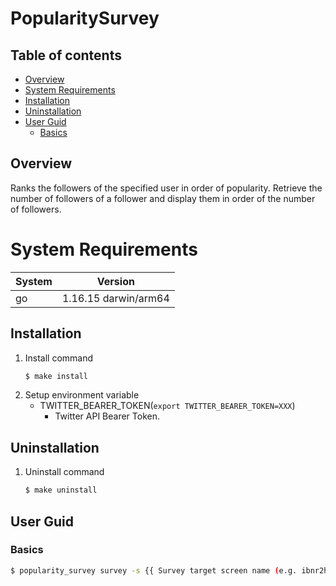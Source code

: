 # PopularitySurvey

## Table of contents

- [Overview](#overview)
- [System Requirements](#system-requirements)
- [Installation](#installation)
- [Uninstallation](#uninstallation)
- [User Guid](#user-guid)
  - [Basics](#basics)

## Overview

Ranks the followers of the specified user in order of popularity.
Retrieve the number of followers of a follower and display them in order of the number of followers.


# System Requirements

| System | Version |
| ------ | ------- |
| go | 1.16.15 darwin/arm64 |


## Installation
1. Install command
    ```bash
   $ make install
   ```
2. Setup environment variable
   - TWITTER_BEARER_TOKEN(`export TWITTER_BEARER_TOKEN=XXX`)
     - Twitter API Bearer Token.


## Uninstallation
1. Uninstall command
    ```bash
   $ make uninstall
   ```


## User Guid

### Basics
```bash
$ popularity_survey survey -s {{ Survey target screen name (e.g. ibnr2hc) }}
```
